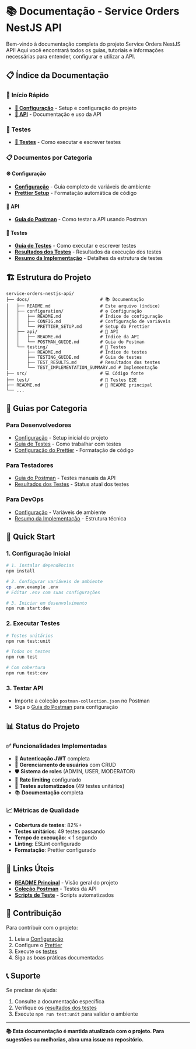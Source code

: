 # 📚 Documentação - Service Orders NestJS API

Bem-vindo à documentação completa do projeto Service Orders NestJS API! Aqui você encontrará todos os guias, tutoriais e informações necessárias para entender, configurar e utilizar a API.

## 📋 Índice da Documentação

### 🚀 **Início Rápido**

- **[📁 Configuração](./configuration/README.md)** - Setup e configuração do projeto
- **[📡 API](./api/README.md)** - Documentação e uso da API

### 🧪 **Testes**

- **[🧪 Testes](./testing/README.md)** - Como executar e escrever testes

### 📋 **Documentos por Categoria**

#### **⚙️ Configuração**

- **[Configuração](./configuration/CONFIG.md)** - Guia completo de variáveis de ambiente
- **[Prettier Setup](./configuration/PRETTIER_SETUP.md)** - Formatação automática de código

#### **📡 API**

- **[Guia do Postman](./api/POSTMAN_GUIDE.md)** - Como testar a API usando Postman

#### **🧪 Testes**

- **[Guia de Testes](./testing/TESTING_GUIDE.md)** - Como executar e escrever testes
- **[Resultados dos Testes](./testing/TEST_RESULTS.md)** - Resultados da execução dos testes
- **[Resumo da Implementação](./testing/TEST_IMPLEMENTATION_SUMMARY.md)** - Detalhes da estrutura de testes

## 🏗️ **Estrutura do Projeto**

```
service-orders-nestjs-api/
├── docs/                           # 📚 Documentação
│   ├── README.md                   # Este arquivo (índice)
│   ├── configuration/              # ⚙️ Configuração
│   │   ├── README.md               # Índice de configuração
│   │   ├── CONFIG.md               # Configuração de variáveis
│   │   └── PRETTIER_SETUP.md       # Setup do Prettier
│   ├── api/                        # 📡 API
│   │   ├── README.md               # Índice da API
│   │   └── POSTMAN_GUIDE.md        # Guia do Postman
│   └── testing/                    # 🧪 Testes
│       ├── README.md               # Índice de testes
│       ├── TESTING_GUIDE.md        # Guia de testes
│       ├── TEST_RESULTS.md         # Resultados dos testes
│       └── TEST_IMPLEMENTATION_SUMMARY.md # Implementação
├── src/                            # 💻 Código fonte
├── test/                           # 🧪 Testes E2E
├── README.md                       # 📖 README principal
└── ...
```

## 🎯 **Guias por Categoria**

### **Para Desenvolvedores**

- [Configuração](./CONFIG.md) - Setup inicial do projeto
- [Guia de Testes](./TESTING_GUIDE.md) - Como trabalhar com testes
- [Configuração do Prettier](./PRETTIER_SETUP.md) - Formatação de código

### **Para Testadores**

- [Guia do Postman](./POSTMAN_GUIDE.md) - Testes manuais da API
- [Resultados dos Testes](./TEST_RESULTS.md) - Status atual dos testes

### **Para DevOps**

- [Configuração](./CONFIG.md) - Variáveis de ambiente
- [Resumo da Implementação](./TEST_IMPLEMENTATION_SUMMARY.md) - Estrutura técnica

## 🚀 **Quick Start**

### **1. Configuração Inicial**

```bash
# 1. Instalar dependências
npm install

# 2. Configurar variáveis de ambiente
cp .env.example .env
# Editar .env com suas configurações

# 3. Iniciar em desenvolvimento
npm run start:dev
```

### **2. Executar Testes**

```bash
# Testes unitários
npm run test:unit

# Todos os testes
npm run test

# Com cobertura
npm run test:cov
```

### **3. Testar API**

- Importe a coleção `postman-collection.json` no Postman
- Siga o [Guia do Postman](./POSTMAN_GUIDE.md) para configuração

## 📊 **Status do Projeto**

### ✅ **Funcionalidades Implementadas**

- 🔐 **Autenticação JWT** completa
- 👥 **Gerenciamento de usuários** com CRUD
- 🛡️ **Sistema de roles** (ADMIN, USER, MODERATOR)
- 🚫 **Rate limiting** configurado
- 🧪 **Testes automatizados** (49 testes unitários)
- 📚 **Documentação** completa

### 📈 **Métricas de Qualidade**

- **Cobertura de testes**: 82%+
- **Testes unitários**: 49 testes passando
- **Tempo de execução**: < 1 segundo
- **Linting**: ESLint configurado
- **Formatação**: Prettier configurado

## 🔗 **Links Úteis**

- **[README Principal](../README.md)** - Visão geral do projeto
- **[Coleção Postman](../postman-collection.json)** - Testes da API
- **[Scripts de Teste](../test-*.sh)** - Scripts automatizados

## 🤝 **Contribuição**

Para contribuir com o projeto:

1. Leia a [Configuração](./CONFIG.md)
2. Configure o [Prettier](./PRETTIER_SETUP.md)
3. Execute os [testes](./TESTING_GUIDE.md)
4. Siga as boas práticas documentadas

## 📞 **Suporte**

Se precisar de ajuda:

1. Consulte a documentação específica
2. Verifique os [resultados dos testes](./TEST_RESULTS.md)
3. Execute `npm run test:unit` para validar o ambiente

---

**📚 Esta documentação é mantida atualizada com o projeto. Para sugestões ou melhorias, abra uma issue no repositório.**
